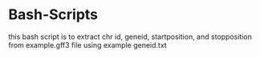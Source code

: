 # Bash-Scripts

this bash script is to extract chr id, geneid, startposition, and stopposition from example.gff3 file using example geneid.txt
